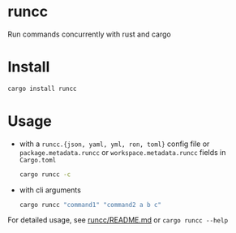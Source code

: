 # runcc

Run commands concurrently with rust and cargo

# Install

```sh
cargo install runcc
```

# Usage

- with a `runcc.{json, yaml, yml, ron, toml}` config file or
  `package.metadata.runcc` or `workspace.metadata.runcc` fields in `Cargo.toml`

  ```sh
  cargo runcc -c
  ```

- with cli arguments

  ```sh
  cargo runcc "command1" "command2 a b c"
  ```

For detailed usage, see [runcc/README.md](runcc/README.md) or `cargo runcc --help`
